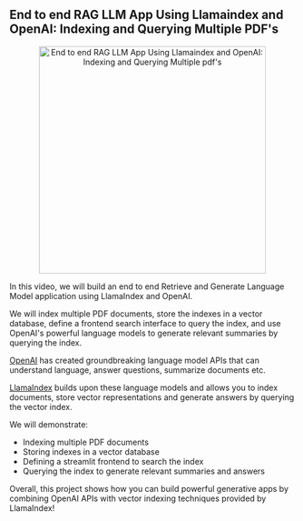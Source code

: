 ## End to end RAG LLM App Using Llamaindex and OpenAI: Indexing and Querying Multiple PDF's

<div align="center">

<a href="https://www.youtube.com/watch?v=hH4WkgILUD4">
  <img src="http://img.youtube.com/vi/hH4WkgILUD4/0.jpg" alt="End to end RAG LLM App Using Llamaindex and OpenAI: Indexing and Querying Multiple pdf's" width="400" />
</a>

</div>

In this video, we will build an end to end Retrieve and Generate Language Model application using LlamaIndex and OpenAI. 

We will index multiple PDF documents, store the indexes in a vector database, define a frontend search interface to query the index, and use OpenAI's powerful language models to generate relevant summaries by querying the index.

[OpenAI](https://openai.com/) has created groundbreaking language model APIs that can understand language, answer questions, summarize documents etc. 

[LlamaIndex](https://llama.xyz/) builds upon these language models and allows you to index documents, store vector representations and generate answers by querying the vector index.

We will demonstrate:

- Indexing multiple PDF documents 
- Storing indexes in a vector database
- Defining a streamlit frontend to search the index
- Querying the index to generate relevant summaries and answers

Overall, this project shows how you can build powerful generative apps by combining OpenAI APIs with vector indexing techniques provided by LlamaIndex!
